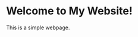 <!DOCTYPE html>
<html lang="en">
<head>
  <meta charset="UTF-8">
  <meta name="viewport" content="width=device-width, initial-scale=1.0">
  <title>My First Website</title>
</head>
<body>
  <h1>Welcome to My Website!</h1>
  <p>This is a simple webpage.</p>
</body>
</html>
